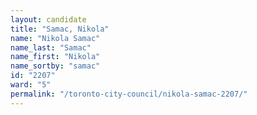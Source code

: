 ```yaml
---
layout: candidate
title: "Samac, Nikola"
name: "Nikola Samac"
name_last: "Samac"
name_first: "Nikola"
name_sortby: "samac"
id: "2207"
ward: "5"
permalink: "/toronto-city-council/nikola-samac-2207/"
---
```

